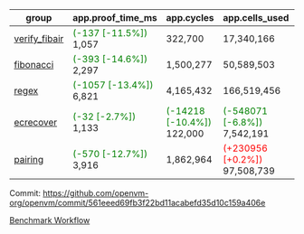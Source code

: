 | group | app.proof_time_ms | app.cycles | app.cells_used | leaf.proof_time_ms | leaf.cycles | leaf.cells_used |
| -- | -- | -- | -- | -- | -- | -- |
| [verify_fibair](https://github.com/openvm-org/openvm/blob/benchmark-results/benchmarks-pr/1765/verify_fibair-561eeed69fb3f22bd11acabefd35d10c159a406e.md) |<span style='color: green'>(-137 [-11.5%])</span> 1,057 |  322,700 |  17,340,166 |- | - | - |
| [fibonacci](https://github.com/openvm-org/openvm/blob/benchmark-results/benchmarks-pr/1765/fibonacci-561eeed69fb3f22bd11acabefd35d10c159a406e.md) |<span style='color: green'>(-393 [-14.6%])</span> 2,297 |  1,500,277 |  50,589,503 |- | - | - |
| [regex](https://github.com/openvm-org/openvm/blob/benchmark-results/benchmarks-pr/1765/regex-561eeed69fb3f22bd11acabefd35d10c159a406e.md) |<span style='color: green'>(-1057 [-13.4%])</span> 6,821 |  4,165,432 |  166,519,456 |- | - | - |
| [ecrecover](https://github.com/openvm-org/openvm/blob/benchmark-results/benchmarks-pr/1765/ecrecover-561eeed69fb3f22bd11acabefd35d10c159a406e.md) |<span style='color: green'>(-32 [-2.7%])</span> 1,133 | <span style='color: green'>(-14218 [-10.4%])</span> 122,000 | <span style='color: green'>(-548071 [-6.8%])</span> 7,542,191 |- | - | - |
| [pairing](https://github.com/openvm-org/openvm/blob/benchmark-results/benchmarks-pr/1765/pairing-561eeed69fb3f22bd11acabefd35d10c159a406e.md) |<span style='color: green'>(-570 [-12.7%])</span> 3,916 |  1,862,964 | <span style='color: red'>(+230956 [+0.2%])</span> 97,508,739 |- | - | - |


Commit: https://github.com/openvm-org/openvm/commit/561eeed69fb3f22bd11acabefd35d10c159a406e

[Benchmark Workflow](https://github.com/openvm-org/openvm/actions/runs/15763817241)

